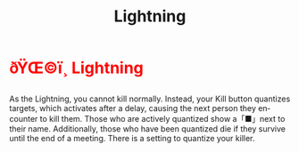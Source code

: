 ﻿---
lang: en-US
title: Lightning
prev: Escapist
next: Miner
---
# <font color=red>ðŸŒ©ï¸ <b>Lightning</b></font> <Badge text="Concealing" type="tip" vertical="middle"/>

As the Lightning, you cannot kill normally. Instead, your Kill button quantizes targets, which activates after a delay, causing the next person they encounter to kill them. Those who are actively quantized show a「■」next to their name. Additionally, those who have been quantized die if they survive until the end of a meeting. There is a setting to quantize your killer.